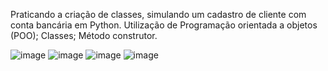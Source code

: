 Praticando a criação de classes, simulando um cadastro de cliente com conta bancária em Python.
Utilização de Programação orientada a objetos (POO);
Classes;
Método construtor.

![image](https://github.com/user-attachments/assets/410a25f6-ed73-44f7-99db-7150306c7b01)
![image](https://github.com/user-attachments/assets/73c68d24-5dfb-4ea0-89bb-60eed94d9e6f)
![image](https://github.com/user-attachments/assets/15fd68dc-8815-4d60-966a-697b9a034464)
![image](https://github.com/user-attachments/assets/105f6370-1024-4984-9da4-836ace3d67b9)
